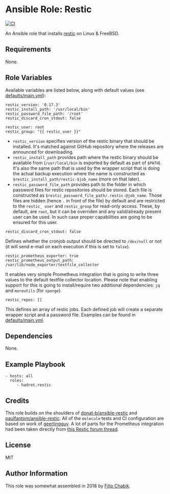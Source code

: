 Ansible Role: Restic
====================

[![CI](https://github.com/hadret/ansible-role-restic/actions/workflows/ci.yaml/badge.svg)](https://github.com/hadret/ansible-role-restic/actions/workflows/ci.yaml)

An Ansible role that installs [restic](https://restic.net) on Linux & FreeBSD.

Requirements
------------

None.

Role Variables
--------------

Available variables are listed below, along with default values (see
[defaults/main.yml](defaults/main.yml)):

```
restic_version: '0.17.3'
restic_install_path: '/usr/local/bin'
restic_password_file_path: '/root'
restic_discard_cron_stdout: false

restic_user: root
restic_group: "{{ restic_user }}"
```

* `restic_version` specifies version of the restic binary that should be
installed. It's matched against GitHub repository where the releases are
announced for downloading.
* `restic_install_path` provides path where the restic
binary should be available from (`/usr/local/bin` is exported by
default as part of `$PATH`). It's also the same path that is used by the
wrapper script that is doing the actual backup execution where the name is
constructed as `$restic_install_path/restic-$job_name` (more on that later).
* `restic_password_file_path` provides path to the folder in which password
files for restic repositories should be stored. Each file is constructed as
`$restic_password_file_path/.restic-@job_name`. Those files are hidden (hence
`.` in front of the file) by default and are restricted to the `restic_ user`
and `restic_group` for read-only access. These, by default, are `root`, but it
can be overriden and any valid/already present user can be used. In such case
proper capabilities are going to be ensured for this user.

```
restic_discard_cron_stdout: false
```

Defines whether the cronjob output should be directed to `/dev/null` or not
(it will send e-mail on each execution if this is set to `false`).

```
restic_prometheus_exporter: true
restic_prometheus_output_path: /var/lib/node_exporter/textfile_collector
```

It enables very simple Prometheus integration that is going to write three
values to the default textfile collector location. Please note that enabling
support for this is going to install/require two additional dependencies:
`jq` and `moreutils` (for `sponge`).

```
restic_repos: []
```

This defines an array of restic jobs. Each defined job will create a separate
wrapper script and a password file. Examples can be found in
[defaults/main.yml](defaults/main.yml).

Dependencies
------------

None.

Example Playbook
----------------

```
- hosts: all
  roles:
     - hadret.restic
```

Credits
-------

This role builds on the shoulders of
[donat-b/ansible-restic](https://github.com/donat-b/ansible-restic) and
[paulfantom/ansible-restic](https://github.com/paulfantom/ansible-restic). All
of the `molecule` tests and CI configuration are based on work of
[geerlingguy](https://github.com/geerlingguy). A lot of parts for the Prometheus integration had been taken
directly from [this Restic forum thread](https://forum.restic.net/t/restic-grafana-dashboard/1662/6).

License
-------

MIT

Author Information
------------------

This role was somewhat assembled in 2018 by [Filip Chabik](https://chabik.com).
